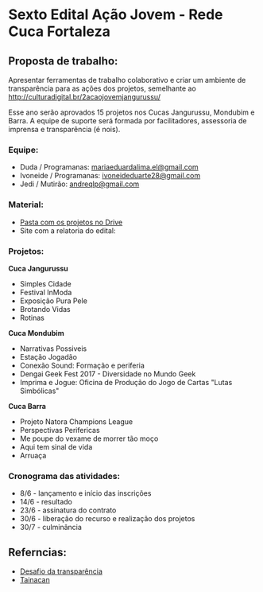 # Sexto Edital Ação Jovem - Rede Cuca Fortaleza

## Proposta de trabalho: 
Apresentar ferramentas de trabalho colaborativo e criar um ambiente de transparência para as ações dos projetos, semelhante ao http://culturadigital.br/2acaojovemjangurussu/

Esse ano serão aprovados 15 projetos nos Cucas Jangurussu, Mondubim e Barra. A equipe de suporte será formada por facilitadores, assessoria de imprensa e transparência (é nois).

### Equipe:
- Duda / Programanas: mariaeduardalima.el@gmail.com
- Ivoneide / Programanas: ivoneideduarte28@gmail.com
- Jedi / Mutirão: andreqlp@gmail.com

### Material:
- [Pasta com os projetos no Drive](https://drive.google.com/drive/folders/0B4Q7Y_cuhmVKUWxBa1JyMEE2YnM)
- Site com a relatoria do edital: 

### Projetos:
**Cuca Jangurussu**
- Simples Cidade
- Festival InModa
- Exposição Pura Pele
- Brotando Vidas
- Rotinas

**Cuca Mondubim**
- Narrativas Possiveis
- Estação Jogadão
- Conexão Sound: Formação e periferia
- Dengai Geek Fest 2017 - Diversidade no Mundo Geek
- Imprima e Jogue: Oficina de Produção do Jogo de Cartas "Lutas Simbólicas"

**Cuca Barra**
- Projeto Natora Champions League
- Perspectivas Perifericas
- Me poupe do vexame de morrer tão moço
- Aqui tem sinal de vida
- Arruaça


### Cronograma das atividades:
- 8/6 - lançamento e início das inscrições
- 14/6 - resultado
- 23/6 - assinatura do contrato
- 30/6 - liberação do recurso e realização dos projetos
- 30/7 - culminância

## Referncias:
- [Desafio da transparência](http://desafiodatransparencia.beta.redelivre.org.br/)                        
- [Tainacan](http://tainacan.org/)
